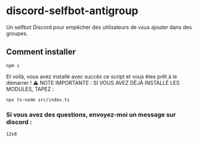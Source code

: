 # discord-selfbot-antigroup
Un selfbot Discord pour empêcher des utilisateurs de vous ajouter dans des groupes.

## Comment installer
```
npm i
```
Et voilà, vous avez installé avec succès ce script et vous êtes prêt à le démarrer !
⚠ NOTE IMPORTANTE : SI VOUS AVEZ DÉJÀ INSTALLÉ LES MODULES, TAPEZ :
```
npx ts-node src/index.ts
```
### Si vous avez des questions, envoyez-moi un message sur discord :
`12x8`
